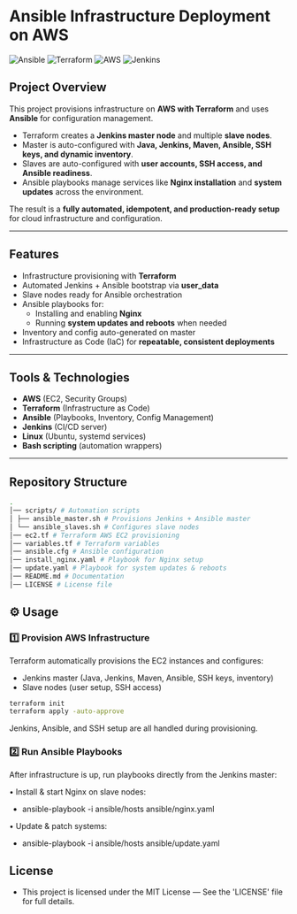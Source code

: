 # Ansible Infrastructure Deployment on AWS

![Ansible](https://img.shields.io/badge/Configuration-Ansible-red?logo=ansible)
![Terraform](https://img.shields.io/badge/IaC-Terraform-623CE4?logo=terraform)
![AWS](https://img.shields.io/badge/Cloud-AWS-FF9900?logo=amazon-aws)
![Jenkins](https://img.shields.io/badge/CI/CD-Jenkins-blue?logo=jenkins)

##  Project Overview
This project provisions infrastructure on **AWS with Terraform** and uses **Ansible** for configuration management.  

- Terraform creates a **Jenkins master node** and multiple **slave nodes**.  
- Master is auto-configured with **Java, Jenkins, Maven, Ansible, SSH keys, and dynamic inventory**.  
- Slaves are auto-configured with **user accounts, SSH access, and Ansible readiness**.  
- Ansible playbooks manage services like **Nginx installation** and **system updates** across the environment.  

The result is a **fully automated, idempotent, and production-ready setup** for cloud infrastructure and configuration.

---

##  Features
- Infrastructure provisioning with **Terraform**
- Automated Jenkins + Ansible bootstrap via **user_data**
- Slave nodes ready for Ansible orchestration
- Ansible playbooks for:
  - Installing and enabling **Nginx**
  - Running **system updates and reboots** when needed
- Inventory and config auto-generated on master
- Infrastructure as Code (IaC) for **repeatable, consistent deployments**

---

##  Tools & Technologies
- **AWS** (EC2, Security Groups)
- **Terraform** (Infrastructure as Code)
- **Ansible** (Playbooks, Inventory, Config Management)
- **Jenkins** (CI/CD server)
- **Linux** (Ubuntu, systemd services)
- **Bash scripting** (automation wrappers)

---

##  Repository Structure

```bash
.
│── scripts/ # Automation scripts
│ ├── ansible_master.sh # Provisions Jenkins + Ansible master
│ └── ansible_slaves.sh # Configures slave nodes
│── ec2.tf # Terraform AWS EC2 provisioning
│── variables.tf # Terraform variables
│── ansible.cfg # Ansible configuration
│── install_nginx.yaml # Playbook for Nginx setup
│── update.yaml # Playbook for system updates & reboots
│── README.md # Documentation
│── LICENSE # License file
```

## ⚙️ Usage

### 1️⃣ Provision AWS Infrastructure
Terraform automatically provisions the EC2 instances and configures:
- Jenkins master (Java, Jenkins, Maven, Ansible, SSH keys, inventory)
- Slave nodes (user setup, SSH access)

```bash
terraform init
terraform apply -auto-approve
```
Jenkins, Ansible, and SSH setup are all handled during provisioning.

### 2️⃣ Run Ansible Playbooks

After infrastructure is up, run playbooks directly from the Jenkins master:

• Install & start Nginx on slave nodes:
- ansible-playbook -i ansible/hosts ansible/nginx.yaml

• Update & patch systems:
- ansible-playbook -i ansible/hosts ansible/update.yaml

## License

- This project is licensed under the MIT License — See the 'LICENSE' file for full details.